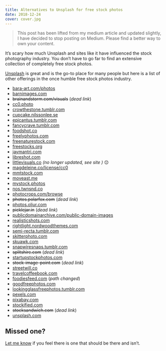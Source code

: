```yaml
---
title: Alternatives to Unsplash for free stock photos
date: 2018-12-24
cover: cover.jpg
---
```


> This post has been lifted from my medium article and updated slightly, I have decided to stop posting on Medium. Please find a better way to own your content.

It’s scary how much Unsplash and sites like it have influenced the stock photography industry. You don’t have to go far to find an extensive collection of completely free stock photos.

[Unsplash](http://unsplash.com/scottishstoater) is great and is the go-to place for many people but here is a list of other offerings in the once humble free stock photos industry.

- [bara-art.com/photos](http://bara-art.com/photos/)
- [barnimages.com](http://barnimages.com/)
- ~~brainandstorm.com/visuals~~ (_dead link_)
- [cc0.photo](http://cc0.photo/)
- [crowthestone.tumblr.com](http://crowthestone.tumblr.com/)
- [cupcake.nilssonlee.se](http://cupcake.nilssonlee.se/)
- [epicantus.tumblr.com](http://epicantus.tumblr.com/)
- [fancycrave.tumblr.com](http://fancycrave.tumblr.com/)
- [foodshot.co](http://foodshot.co/)
- [freelyphotos.com](http://freelyphotos.com/)
- [freenaturestock.com](http://freenaturestock.com/)
- [freestocks.org](http://freestocks.org/)
- [jaymantri.com](http://jaymantri.com/)
- [libreshot.com](http://libreshot.com/)
- [littlevisuals.co](http://littlevisuals.co/) _(no longer updated, see site )_ 😔
- [magdeleine.co/license/cc0](http://magdeleine.co/license/cc0/)
- [mmtstock.com](http://mmtstock.com/)
- [moveast.me](http://moveast.me/)
- [mystock.photos](http://mystock.photos/)
- [nos.twnsnd.co](http://nos.twnsnd.co/)
- [photocrops.com/browse](http://photocrops.com/browse/)
- ~~photos.polarfox.com~~ (_dead link_)
- [photos.oliur.com](http://photos.oliur.com)
- ~~picklejar.in~~ (_dead link_)
- [publicdomainarchive.com/public-domain-images](http://publicdomainarchive.com/public-domain-images/)
- [realisticshots.com](http://realisticshots.com/)
- [rightlight.nordwoodthemes.com](http://rightlight.nordwoodthemes.com/)
- [semi-recta.tumblr.com](http://semi-recta.tumblr.com/)
- [skitterphoto.com](http://skitterphoto.com/)
- [skuawk.com](http://skuawk.com/)
- [snapwiresnaps.tumblr.com](http://snapwiresnaps.tumblr.com/)
- ~~splitshire.com~~ (_dead link_)
- [startupstockphotos.com](http://startupstockphotos.com/)
- ~~stock-image-point.com~~ (_dead link_)
- [streetwill.co](http://streetwill.co/)
- [travelcoffeebook.com](http://travelcoffeebook.com/)
- [foodiesfeed.com](https://foodiesfeed.com/) (_path changed_)
- [goodfreephotos.com](https://goodfreephotos.com/page/search/tags/featured)
- [lookingglassfreephotos.tumblr.com](https://lookingglassfreephotos.tumblr.com/)
- [pexels.com](https://pexels.com/)
- [pixabay.com](https://pixabay.com/)
- [stockified.com](https://stockified.com/)
- ~~stocksandwich.com~~ (_dead link_)
- [unsplash.com](https://unsplash.com/)

## Missed one?

[Let me know](/contact) if you feel there is one that should be there and isn’t.
